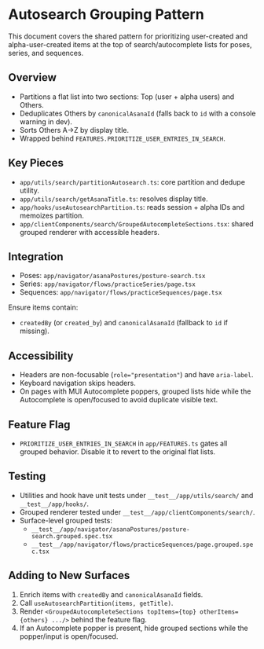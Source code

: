 # Autosearch Grouping Pattern

This document covers the shared pattern for prioritizing user-created and alpha-user-created items at the top of search/autocomplete lists for poses, series, and sequences.

## Overview

- Partitions a flat list into two sections: Top (user + alpha users) and Others.
- Deduplicates Others by `canonicalAsanaId` (falls back to `id` with a console warning in dev).
- Sorts Others A→Z by display title.
- Wrapped behind `FEATURES.PRIORITIZE_USER_ENTRIES_IN_SEARCH`.

## Key Pieces

- `app/utils/search/partitionAutosearch.ts`: core partition and dedupe utility.
- `app/utils/search/getAsanaTitle.ts`: resolves display title.
- `app/hooks/useAutosearchPartition.ts`: reads session + alpha IDs and memoizes partition.
- `app/clientComponents/search/GroupedAutocompleteSections.tsx`: shared grouped renderer with accessible headers.

## Integration

- Poses: `app/navigator/asanaPostures/posture-search.tsx`
- Series: `app/navigator/flows/practiceSeries/page.tsx`
- Sequences: `app/navigator/flows/practiceSequences/page.tsx`

Ensure items contain:

- `createdBy` (or `created_by`) and `canonicalAsanaId` (fallback to `id` if missing).

## Accessibility

- Headers are non-focusable (`role="presentation"`) and have `aria-label`.
- Keyboard navigation skips headers.
- On pages with MUI Autocomplete poppers, grouped lists hide while the Autocomplete is open/focused to avoid duplicate visible text.

## Feature Flag

- `PRIORITIZE_USER_ENTRIES_IN_SEARCH` in `app/FEATURES.ts` gates all grouped behavior. Disable it to revert to the original flat lists.

## Testing

- Utilities and hook have unit tests under `__test__/app/utils/search/` and `__test__/app/hooks/`.
- Grouped renderer tested under `__test__/app/clientComponents/search/`.
- Surface-level grouped tests:
  - `__test__/app/navigator/asanaPostures/posture-search.grouped.spec.tsx`
  - `__test__/app/navigator/flows/practiceSequences/page.grouped.spec.tsx`

## Adding to New Surfaces

1. Enrich items with `createdBy` and `canonicalAsanaId` fields.
2. Call `useAutosearchPartition(items, getTitle)`.
3. Render `<GroupedAutocompleteSections topItems={top} otherItems={others} .../>` behind the feature flag.
4. If an Autocomplete popper is present, hide grouped sections while the popper/input is open/focused.
